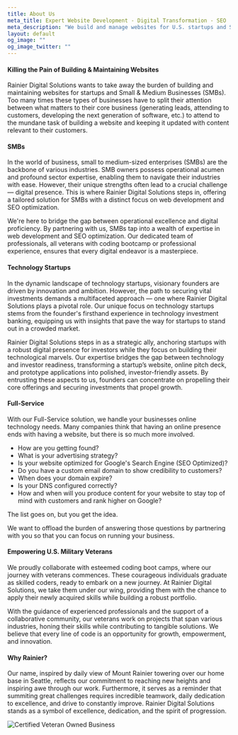 ```yaml
---
title: About Us
meta_title: Expert Website Development - Digital Transformation - SEO | RDS
meta_description: "We build and manage websites for U.S. startups and SMBs so they can focus on what matters: running their business. Leave the tech hassle to us. Learn more."
layout: default
og_image: ""
og_image_twitter: ""
---
```

#### Killing the Pain of Building & Maintaining Websites

Rainier Digital Solutions wants to take away the burden of building and maintaining websites for startups and Small & Medium Businesses (SMBs). Too many times these types of businesses have to split their attention between what matters to their core business (generating leads, attending to customers, developing the next generation of software, etc.) to attend to the mundane task of building a website and keeping it updated with content relevant to their customers.

#### SMBs

In the world of business, small to medium-sized enterprises (SMBs) are the backbone of various industries. SMB owners possess operational acumen and profound sector expertise, enabling them to navigate their industries with ease. However, their unique strengths often lead to a crucial challenge — digital presence. This is where Rainier Digital Solutions steps in, offering a tailored solution for SMBs with a distinct focus on web development and SEO optimization.

We're here to bridge the gap between operational excellence and digital proficiency. By partnering with us, SMBs tap into a wealth of expertise in web development and SEO optimization. Our dedicated team of professionals, all veterans with coding bootcamp or professional experience, ensures that every digital endeavor is a masterpiece.

#### Technology Startups

In the dynamic landscape of technology startups, visionary founders are driven by innovation and ambition. However, the path to securing vital investments demands a multifaceted approach — one where Rainier Digital Solutions plays a pivotal role. Our unique focus on technology startups stems from the founder's firsthand experience in technology investment banking, equipping us with insights that pave the way for startups to stand out in a crowded market.

Rainier Digital Solutions steps in as a strategic ally, anchoring startups with a robust digital presence for investors while they focus on building their technological marvels. Our expertise bridges the gap between technology and investor readiness, transforming a startup’s website, online pitch deck, and prototype applications into polished, investor-friendly assets. By entrusting these aspects to us, founders can concentrate on propelling their core offerings and securing investments that propel growth.

#### Full-Service

With our Full-Service solution, we handle your businesses online technology needs. Many companies think that having an online presence ends with having a website, but there is so much more involved.

- How are you getting found?
- What is your advertising strategy?
- Is your website optimized for Google's Search Engine (SEO Optimized)?
- Do you have a custom email domain to show credibility to customers?
- When does your domain expire?
- Is your DNS configured correctly?
- How and when will you produce content for your website to stay top of mind with customers and rank higher on Google?

The list goes on, but you get the idea.

We want to offload the burden of answering those questions by partnering with you so that you can focus on running your business.

#### Empowering U.S. Military Veterans

We proudly collaborate with esteemed coding boot camps, where our journey with veterans commences. These courageous individuals graduate as skilled coders, ready to embark on a new journey. At Rainier Digital Solutions, we take them under our wing, providing them with the chance to apply their newly acquired skills while building a robust portfolio.

With the guidance of experienced professionals and the support of a collaborative community, our veterans work on projects that span various industries, honing their skills while contributing to tangible solutions. We believe that every line of code is an opportunity for growth, empowerment, and innovation.

#### Why Rainier?

Our name, inspired by daily view of Mount Rainier towering over our home base in Seattle, reflects our commitment to reaching new heights and inspiring awe through our work. Furthermore, it serves as a reminder that summiting great challenges requires incredible teamwork, daily dedication to excellence, and drive to constantly improve. Rainier Digital Solutions stands as a symbol of excellence, dedication, and the spirit of progression.

![Certified Veteran Owned Business](/images/special/veteran-owned-business-certification.jpg)
